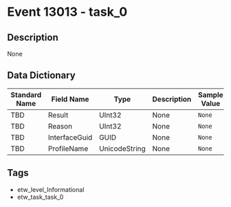 # Event 13013 - task_0

## Description
None

## Data Dictionary
|Standard Name|Field Name|Type|Description|Sample Value|
|---|---|---|---|---|
|TBD|Result|UInt32|None|`None`|
|TBD|Reason|UInt32|None|`None`|
|TBD|InterfaceGuid|GUID|None|`None`|
|TBD|ProfileName|UnicodeString|None|`None`|

## Tags
* etw_level_Informational
* etw_task_task_0